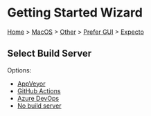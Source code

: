 # Getting Started Wizard

[Home](/docs/wiz/readme.md) > [MacOS](MacOS.md) > [Other](MacOS_Other.md) > [Prefer GUI](MacOS_Other_Gui.md) > [Expecto](MacOS_Other_Gui_Expecto.md)

## Select Build Server

Options:
 * [AppVeyor](MacOS_Other_Gui_Expecto_AppVeyor.md)
 * [GitHub Actions](MacOS_Other_Gui_Expecto_GitHubActions.md)
 * [Azure DevOps](MacOS_Other_Gui_Expecto_AzureDevOps.md)
 * [No build server](MacOS_Other_Gui_Expecto_None.md)
